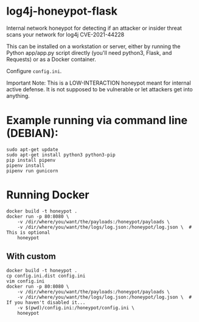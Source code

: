 # log4j-honeypot-flask
Internal network honeypot for detecting if an attacker or insider threat scans
your network for log4j CVE-2021-44228

This can be installed on a workstation or server, either by running the Python
app/app.py script directly (you'll need python3, Flask, and Requests) or as a
Docker container.

Configure `config.ini`.

Important Note: This is a LOW-INTERACTION honeypot meant for internal active
defense. It is not supposed to be vulnerable or let attackers get into
anything.

# Example running via command line (**DEBIAN**):

```
sudo apt-get update
sudo apt-get install python3 python3-pip
pip install pipenv
pipenv install
pipenv run gunicorn
```

# Running Docker

```
docker build -t honeypot .
docker run -p 80:8080 \
    -v /dir/where/you/want/the/payloads:/honeypot/payloads \
    -v /dir/where/you/want/the/logs/log.json:/honeypot/log.json \  # This is optional
    honeypot
```

## With custom 
```
docker build -t honeypot .
cp config.ini.dist config.ini
vim config.ini
docker run -p 80:8080 \
    -v /dir/where/you/want/the/payloads:/honeypot/payloads \
    -v /dir/where/you/want/the/logs/log.json:/honeypot/log.json \  # If you haven't disabled it...
    -v $(pwd)/config.ini:/honeypot/config.ini \
    honeypot
```

